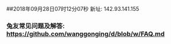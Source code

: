##2018年09月28日07时12分07秒 新址: 142.93.141.155
### 兔友常见问题及解答: https://github.com/wanggonging/d/blob/w/FAQ.md

